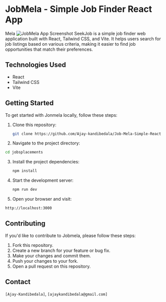 # JobMela - Simple Job Finder React App
Mela
![JobMela App Screenshot](#screenshot2.png,#screenshot1.png,#screenshot3.png#screenshot4.png#screenshot5.png,#screenshot6.png,#screenshot7.png,#screenshot8.png)
SeekJob is a simple job finder web application built with React, Tailwind CSS, and Vite. It helps users search for job listings based on various criteria, making it easier to find job opportunities that match their preferences.


## Technologies Used

- React
- Tailwind CSS
- Vite

## Getting Started

To get started with Jonmela locally, follow these steps:

1. Clone this repository:

   ```bash
   git clone https://github.com/Ajay-kandibedala/Job-Mela-Simple-React-App.git 
   ```
2. Navigate to the project directory:

  ```bash
  cd jobsplacements
  ```
3. Install the project dependencies:

   ```bash
   npm install
   ```
4. Start the development server:

   ```bash
   npm run dev
   ```
5. Open your browser and visit:

 ```bash
 http://localhost:3000
```
## Contributing
If you'd like to contribute to Jobmela, please follow these steps:

1. Fork this repository.
2. Create a new branch for your feature or bug fix.
3. Make your changes and commit them.
4. Push your changes to your fork.
5. Open a pull request on this repository.

## Contact
`[Ajay-Kandibedala]`, `[ajaykandibedala@gmail.com]`

